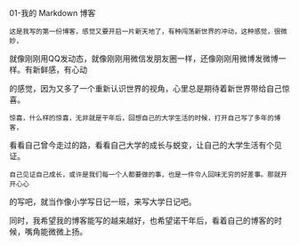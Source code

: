  01-我的 Markdown 博客

    这是我写的第一份博客，感觉又要开启一片新天地了，有种闯荡新世界的冲动，这种感觉，很微妙，  

  就像刚刚用QQ发动态，就像刚刚用微信发朋友圈一样，还像刚刚用微博发微博一样。有新鲜感，有心动  

  的感觉，因为又多了一个重新认识世界的视角，心里总是期待着新世界带给自己惊喜。   


    惊喜，什么样的惊喜，无非就是干年后，回想自己的大学生活的时候，打开自己写了多年的博客，
  看看自己曾今走过的路，看看自己大学的成长与蜕变，让自己的大学生活有个见证。    
  

    自己见证自己成长，或许是我们每一个人都要做的事，也是一件令人回味无穷的好差事。那就开开心心
  的写吧，就当作像小学写日记一班，来写大学日记吧。   

   同时，我希望我的博客能写的越来越好，也希望诺干年后，看着自己的博客的时候，嘴角能微微上扬。    